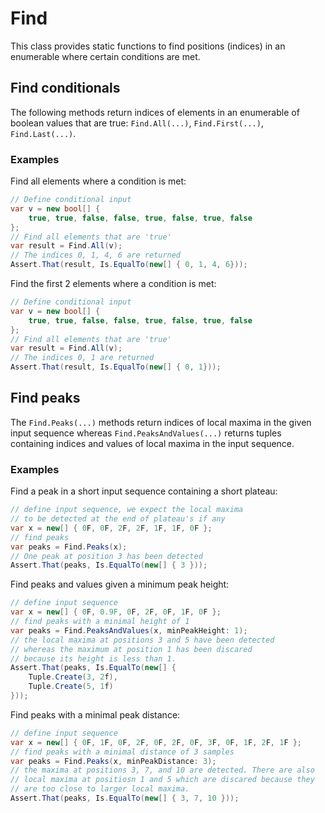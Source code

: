 # Find

This class provides static functions to find positions (indices) in an enumerable where certain conditions are met.

## Find conditionals

The following methods return indices of elements in an enumerable of boolean values that are true: `Find.All(...)`,  `Find.First(...)`, `Find.Last(...)`.

### Examples

Find all elements where a condition is met:

```c#
// Define conditional input
var v = new bool[] {
    true, true, false, false, true, false, true, false
};
// Find all elements that are 'true'
var result = Find.All(v);
// The indices 0, 1, 4, 6 are returned
Assert.That(result, Is.EqualTo(new[] { 0, 1, 4, 6}));
```

Find the first 2 elements where a condition is met:

```C#
// Define conditional input
var v = new bool[] {
    true, true, false, false, true, false, true, false
};
// Find all elements that are 'true'
var result = Find.All(v);
// The indices 0, 1 are returned
Assert.That(result, Is.EqualTo(new[] { 0, 1}));
```

## Find peaks

The `Find.Peaks(...)` methods return indices of local maxima in the given input sequence whereas `Find.PeaksAndValues(...)` returns tuples containing indices and values of local maxima in the input sequence.

### Examples

Find a peak in a short input sequence containing a short plateau:

```c#
// define input sequence, we expect the local maxima
// to be detected at the end of plateau's if any
var x = new[] { 0F, 0F, 2F, 2F, 1F, 1F, 0F };
// find peaks
var peaks = Find.Peaks(x);
// One peak at position 3 has been detected
Assert.That(peaks, Is.EqualTo(new[] { 3 }));
```

Find peaks and values given a minimum peak height:

```c#
// define input sequence
var x = new[] { 0F, 0.9F, 0F, 2F, 0F, 1F, 0F };
// find peaks with a minimal height of 1
var peaks = Find.PeaksAndValues(x, minPeakHeight: 1);
// the local maxima at positions 3 and 5 have been detected
// whereas the maximum at position 1 has been discared
// because its height is less than 1.
Assert.That(peaks, Is.EqualTo(new[] { 
    Tuple.Create(3, 2f), 
    Tuple.Create(5, 1f) 
}));
```

Find peaks with a minimal peak distance:

```c#
// define input sequence
var x = new[] { 0F, 1F, 0F, 2F, 0F, 2F, 0F, 3F, 0F, 1F, 2F, 1F };
// find peaks with a minimal distance of 3 samples
var peaks = Find.Peaks(x, minPeakDistance: 3);
// the maxima at positions 3, 7, and 10 are detected. There are also
// local maxima at positiosn 1 and 5 which are discared because they
// are too close to larger local maxima.
Assert.That(peaks, Is.EqualTo(new[] { 3, 7, 10 }));
```



